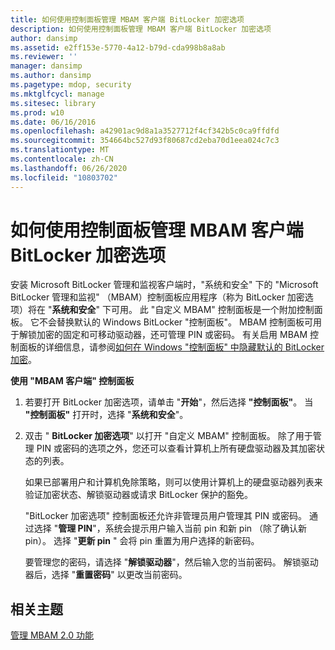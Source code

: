 ```yaml
---
title: 如何使用控制面板管理 MBAM 客户端 BitLocker 加密选项
description: 如何使用控制面板管理 MBAM 客户端 BitLocker 加密选项
author: dansimp
ms.assetid: e2ff153e-5770-4a12-b79d-cda998b8a8ab
ms.reviewer: ''
manager: dansimp
ms.author: dansimp
ms.pagetype: mdop, security
ms.mktglfcycl: manage
ms.sitesec: library
ms.prod: w10
ms.date: 06/16/2016
ms.openlocfilehash: a42901ac9d8a1a3527712f4cf342b5c0ca9ffdfd
ms.sourcegitcommit: 354664bc527d93f80687cd2eba70d1eea024c7c3
ms.translationtype: MT
ms.contentlocale: zh-CN
ms.lasthandoff: 06/26/2020
ms.locfileid: "10803702"
---
```

# 如何使用控制面板管理 MBAM 客户端 BitLocker 加密选项


安装 Microsoft BitLocker 管理和监视客户端时，"系统和安全" 下的 "Microsoft BitLocker 管理和监视" （MBAM）控制面板应用程序（称为 BitLocker 加密选项）将在 "**系统和安全**" 下可用。 此 "自定义 MBAM" 控制面板是一个附加控制面板。 它不会替换默认的 Windows BitLocker "控制面板"。 MBAM 控制面板可用于解锁加密的固定和可移动驱动器，还可管理 PIN 或密码。 有关启用 MBAM 控制面板的详细信息，请参阅[如何在 Windows "控制面板" 中隐藏默认的 BitLocker 加密](how-to-hide-default-bitlocker-encryption-in-the-windows-control-panel-mbam-2.md)。

**使用 "MBAM 客户端" 控制面板**

1.  若要打开 BitLocker 加密选项，请单击 "**开始**"，然后选择 **"控制面板"**。 当 **"控制面板"** 打开时，选择 "**系统和安全**"。

2.  双击 " **BitLocker 加密选项**" 以打开 "自定义 MBAM" 控制面板。 除了用于管理 PIN 或密码的选项之外，您还可以查看计算机上所有硬盘驱动器及其加密状态的列表。

    如果已部署用户和计算机免除策略，则可以使用计算机上的硬盘驱动器列表来验证加密状态、解锁驱动器或请求 BitLocker 保护的豁免。

    "BitLocker 加密选项" 控制面板还允许非管理员用户管理其 PIN 或密码。 通过选择 "**管理 PIN**"，系统会提示用户输入当前 pin 和新 pin （除了确认新 pin）。 选择 "**更新 pin** " 会将 pin 重置为用户选择的新密码。

    要管理您的密码，请选择 "**解锁驱动器**"，然后输入您的当前密码。 解锁驱动器后，选择 "**重置密码**" 以更改当前密码。

## 相关主题


[管理 MBAM 2.0 功能](administering-mbam-20-features-mbam-2.md)

 

 





